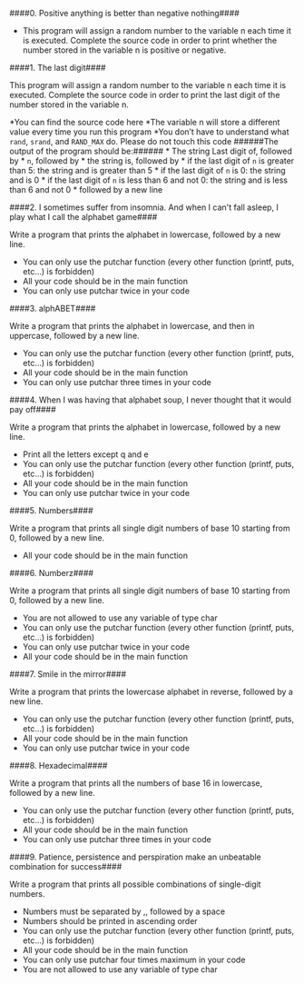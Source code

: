 ####0. Positive anything is better than negative nothing####

* This program will assign a random number to the variable n each time it is executed. Complete the source code in order to print whether the number stored in the variable n is positive or negative.


####1. The last digit####

This program will assign a random number to the variable n each time it is executed. Complete the source code in order to print the last digit of the number stored in the variable n.

*You can find the source code here
*The variable n will store a different value every time you run this program
*You don’t have to understand what `rand`, `srand`, and `RAND_MAX` do. Please do not touch this code
######The output of the program should be:######
	* The string Last digit of, followed by
	* `n`, followed by
	* the string is, followed by
	* if the last digit of `n` is greater than 5: the string and is greater than 5
	* if the last digit of `n` is 0: the string and is 0
	* if the last digit of `n` is less than 6 and not 0: the string and is less than 6 and not 0
	* followed by a new line



####2. I sometimes suffer from insomnia. And when I can't fall asleep, I play what I call the alphabet game####

Write a program that prints the alphabet in lowercase, followed by a new line.

* You can only use the putchar function (every other function (printf, puts, etc…) is forbidden)
* All your code should be in the main function
* You can only use putchar twice in your code



####3. alphABET####

Write a program that prints the alphabet in lowercase, and then in uppercase, followed by a new line.

* You can only use the putchar function (every other function (printf, puts, etc…) is forbidden)
* All your code should be in the main function
* You can only use putchar three times in your code


####4. When I was having that alphabet soup, I never thought that it would pay off####

Write a program that prints the alphabet in lowercase, followed by a new line.

* Print all the letters except q and e
* You can only use the putchar function (every other function (printf, puts, etc…) is forbidden)
* All your code should be in the main function
* You can only use putchar twice in your code


####5. Numbers####

Write a program that prints all single digit numbers of base 10 starting from 0, followed by a new line.

* All your code should be in the main function



####6. Numberz####

Write a program that prints all single digit numbers of base 10 starting from 0, followed by a new line.

* You are not allowed to use any variable of type char
* You can only use the putchar function (every other function (printf, puts, etc…) is forbidden)
* You can only use putchar twice in your code
* All your code should be in the main function



####7. Smile in the mirror####

Write a program that prints the lowercase alphabet in reverse, followed by a new line.

* You can only use the putchar function (every other function (printf, puts, etc…) is forbidden)
* All your code should be in the main function
* You can only use putchar twice in your code


####8. Hexadecimal####

Write a program that prints all the numbers of base 16 in lowercase, followed by a new line.

* You can only use the putchar function (every other function (printf, puts, etc…) is forbidden)
* All your code should be in the main function
* You can only use putchar three times in your code



####9. Patience, persistence and perspiration make an unbeatable combination for success####

Write a program that prints all possible combinations of single-digit numbers.

* Numbers must be separated by ,, followed by a space
* Numbers should be printed in ascending order
* You can only use the putchar function (every other function (printf, puts, etc…) is forbidden)
* All your code should be in the main function
* You can only use putchar four times maximum in your code
* You are not allowed to use any variable of type char

